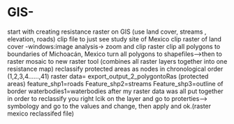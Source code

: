 # GIS-
start with creating resistance raster on GIS (use land cover, streams , elevation, roads) clip file to just see study site of Mexico
clip raster of land cover -windows:image analysis-> zoom and clip raster 
clip all polygons to boundaries of Michoacán, Mexico
turn all polygons to shapefiles-->then to raster 
mosaic to new raster tool (combines all raster layers together into one resistance map)
reclassify protected areas as nodes in chronological order (1,2,3,4......,41)
raster data= export_output_2_polygontoRas (protected areas)
feature_shp1=roads
Feature_shp2=streams
Feature_shp3=outline of border
waterbodies1=waterbodies 
after my raster data was all put together in order to reclassify you right lcik on the layer and go to proterties--> symbology and go to the values and change, then apply and ok.(raster mexico reclassifed file)
